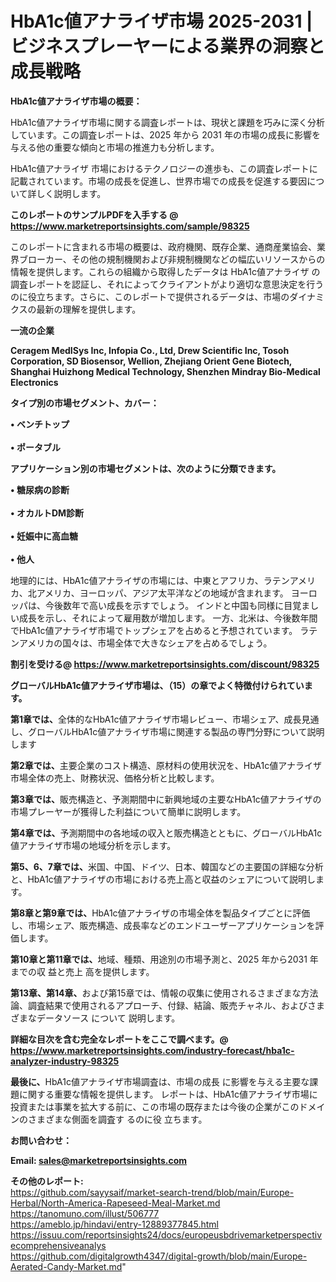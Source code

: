 # HbA1c値アナライザ市場 2025-2031 |ビジネスプレーヤーによる業界の洞察と成長戦略

<strong><b>HbA1c値アナライザ市場の概要：</b></strong>

HbA1c値アナライザ市場に関する調査レポートは、現状と課題を巧みに深く分析しています。この調査レポートは、2025 年から 2031 年の市場の成長に影響を与える他の重要な傾向と市場の推進力も分析します。

HbA1c値アナライザ 市場におけるテクノロジーの進歩も、この調査レポートに記載されています。市場の成長を促進し、世界市場での成長を促進する要因について詳しく説明します。

<strong>このレポートのサンプルPDFを入手する @ <a href=https://www.marketreportsinsights.com/sample/98325>https://www.marketreportsinsights.com/sample/98325</a></strong>

このレポートに含まれる市場の概要は、政府機関、既存企業、通商産業協会、業界ブローカー、その他の規制機関および非規制機関などの幅広いリソースからの情報を提供します。これらの組織から取得したデータは HbA1c値アナライザ の調査レポートを認証し、それによってクライアントがより適切な意思決定を行うのに役立ちます。さらに、このレポートで提供されるデータは、市場のダイナミクスの最新の理解を提供します。

<strong>一流の企業</strong>

<strong><b>Ceragem MedISys Inc, Infopia Co., Ltd, Drew Scientific Inc, Tosoh Corporation, SD Biosensor, Wellion, Zhejiang Orient Gene Biotech, Shanghai Huizhong Medical Technology, Shenzhen Mindray Bio-Medical Electronics</b></strong>

<strong><b>タイプ別の市場セグメント、カバー：</b></strong>

<strong>• ベンチトップ<br><br>• ポータブル</strong>

<strong><b>アプリケーション別の市場セグメントは、次のように分類できます。</b></strong>

<strong>• 糖尿病の診断<br><br>• オカルトDM診断<br><br>• 妊娠中に高血糖<br><br>• 他人</strong>

 地理的には、HbA1c値アナライザの市場には、中東とアフリカ、ラテンアメリカ、北アメリカ、ヨーロッパ、アジア太平洋などの地域が含まれます。 ヨーロッパは、今後数年で高い成長を示すでしょう。 インドと中国も同様に目覚ましい成長を示し、それによって雇用数が増加します。 一方、北米は、今後数年間でHbA1c値アナライザ市場でトップシェアを占めると予想されています。 ラテンアメリカの国々は、市場全体で大きなシェアを占めるでしょう。

<strong>割引を受ける@ <a href=https://www.marketreportsinsights.com/discount/98325>https://www.marketreportsinsights.com/discount/98325</a></strong>

<strong><b>グローバルHbA1c値アナライザ市場は、（15）の章でよく特徴付けられています。</b></strong>

<strong><b>第</b></strong><strong><b>1章では、</b></strong>全体的なHbA1c値アナライザ市場レビュー、市場シェア、成長見通し、グローバルHbA1c値アナライザ市場に関連する製品の専門分野について説明します

<strong><b>第2章では、</b></strong>主要企業のコスト構造、原材料の使用状況を、HbA1c値アナライザ市場全体の売上、財務状況、価格分析と比較します。

<strong><b>第3章では、</b></strong>販売構造と、予測期間中に新興地域の主要なHbA1c値アナライザの市場プレーヤーが獲得した利益について簡単に説明します。

<strong><b>第4章では、</b></strong>予測期間中の各地域の収入と販売構造とともに、グローバルHbA1c値アナライザ市場の地域分析を示します。

<strong><b>第5、6、7章では、</b></strong>米国、中国、ドイツ、日本、韓国などの主要国の詳細な分析と、HbA1c値アナライザの市場における売上高と収益のシェアについて説明します。

<strong><b>第8章と第9章では、</b></strong>HbA1c値アナライザの市場全体を製品タイプごとに評価し、市場シェア、販売構造、成長率などのエンドユーザーアプリケーションを評価します。

<strong><b>第10章と第11章では、</b></strong>地域、種類、用途別の市場予測と、2025 年から2031 年までの収 益と売上 高を提供します。

<strong><b>第13章、第14章、</b></strong>および第15章では、情報の収集に使用されるさまざまな方法論、調査結果で使用されるアプローチ、付録、結論、販売チャネル、およびさまざまなデータソース について 説明します。

<strong>詳細な目次を含む完全なレポートをここで調べます。@ <a href=https://www.marketreportsinsights.com/industry-forecast/hba1c-analyzer-industry-98325>https://www.marketreportsinsights.com/industry-forecast/hba1c-analyzer-industry-98325</a></strong>

<strong><b>最後に、</b></strong>HbA1c値アナライザ市場調査は、市場の成長 に影響を</a>与える主要な課題に関する重要な情報を提供します。 レポートは、HbA1c値アナライザ市場に投資または事業を拡大する前に、この市場の既存または今後の企業がこのドメインのさまざまな側面を調査す るのに役 立ちます。

<strong><b>お問い合わせ：</b></strong>

<strong>Email: </strong><a href=mailto:sales@marketreportsinsights.com><strong>sales@marketreportsinsights.com</strong></a>

<strong>その他のレポート:</strong>
<br>
<a href=https://github.com/sayysaif/market-search-trend/blob/main/Europe-Herbal/North-America-Rapeseed-Meal-Market.md>https://github.com/sayysaif/market-search-trend/blob/main/Europe-Herbal/North-America-Rapeseed-Meal-Market.md</a>
<br>
<a href=https://tanomuno.com/illust/506777>https://tanomuno.com/illust/506777</a>
<br>
<a href=https://ameblo.jp/hindavi/entry-12889377845.html>https://ameblo.jp/hindavi/entry-12889377845.html</a>
<br>
<a href=https://issuu.com/reportsinsights24/docs/europeusbdrivemarketperspectivecomprehensiveanalys>https://issuu.com/reportsinsights24/docs/europeusbdrivemarketperspectivecomprehensiveanalys</a>
<br>
<a href=https://github.com/digitalgrowth4347/digital-growth/blob/main/Europe-Aerated-Candy-Market.md>https://github.com/digitalgrowth4347/digital-growth/blob/main/Europe-Aerated-Candy-Market.md</a>"
